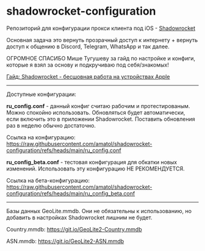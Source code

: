 # shadowrocket-configuration

Репозиторий для конфигурации прокси клиента под iOS - [Shadowrocket](https://apps.apple.com/ru/app/shadowrocket/id932747118)

Основная задача это вернуть прозрачный доступ к интернету + вернуть доступ к общению в Discord, Telegram, WhatsApp и так далее.

ОГРОМНОЕ СПАСИБО Мише Тугушеву за гайд по настройке и конфиги, которые я взял за основу и подкручиваю под себя/знакомых!

[Гайд: Shadowrocket - бесшовная работа на устройствах Apple](https://mishatugushev.ru/blog/?go=all/shadowrocket-seamless/)

----------------------

Доступные конфигурации:

**ru_config.conf** - данный конфиг считаю рабочим и протестированым. Можно спокойно использовать. Обновляться будет автоматически, если включить это в приложении Shadowrocket. Поставить обновления раз в неделю обычно достаточно.

Ссылка на конфигурацию:
https://raw.githubusercontent.com/amatol/shadowrocket-configuration/refs/heads/main/ru_config.conf


**ru_config_beta.conf** - тестовая конфигурация для обкатки новых изменений. Использовать эту конфигурацию НЕ РЕКОМЕНДУЕТСЯ.

Ссылка на бета-конфигурацию:
https://raw.githubusercontent.com/amatol/shadowrocket-configuration/refs/heads/main/ru_config_beta.conf

----------------------

Базы данных GeoLite.mmdb. Они не обязательны к использованию, но добавить в настройках Shadowrocket лишним не будет.

Country.mmdb: https://git.io/GeoLite2-Country.mmdb

ASN.mmdb: https://git.io/GeoLite2-ASN.mmdb